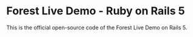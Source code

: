 # Forest Live Demo - Ruby on Rails 5

This is the official open-source code of the Forest Live Demo on Rails 5.
